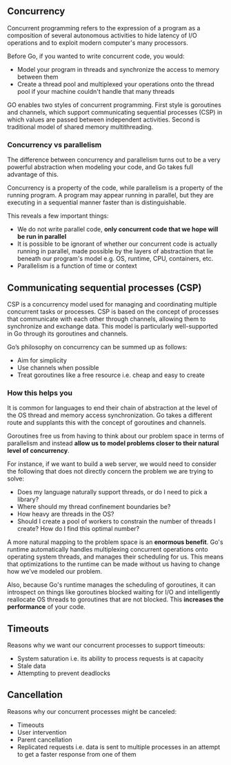 ## Concurrency

Concurrent programming refers to the expression of a program as a composition of several autonomous activities to hide latency of I/O operations and to exploit modern computer's many processors.

Before Go, if you wanted to write concurrent code, you would:

- Model your program in threads and synchronize the access to memory between them
- Create a thread pool and multiplexed your operations onto the thread pool if your machine couldn't handle that many threads

GO enables two styles of concurrent programming. First style is goroutines and channels, which support communicating sequential processes (CSP) in which values are passed between independent activities. Second is traditional model of shared memory multithreading.

### Concurrency vs parallelism

The difference between concurrency and parallelism turns out to be a very powerful abstraction when modeling your code, and Go takes full advantage of this.

Concurrency is a property of the code, while parallelism is a property of the running program. A program may appear running in parallel, but they are executing in a sequential manner faster than is distinguishable.

This reveals a few important things:

- We do not write parallel code, **only concurrent code that we hope will be run in parallel**
- It is possible to be ignorant of whether our concurrent code is actually running in parallel, made possible by the layers of abstraction that lie beneath our program's model e.g. OS, runtime, CPU, containers, etc.
- Parallelism is a function of time or context

## Communicating sequential processes (CSP)

CSP is a concurrency model used for managing and coordinating multiple concurrent tasks or processes. CSP is based on the concept of processes that communicate with each other through channels, allowing them to synchronize and exchange data. This model is particularly well-supported in Go through its goroutines and channels.

Go’s philosophy on concurrency can be summed up as follows:

- Aim for simplicity
- Use channels when possible
- Treat goroutines like a free resource i.e. cheap and easy to create

### How this helps you

It is common for languages to end their chain of abstraction at the level of the OS thread and memory access synchronization. Go takes a different route and supplants this with the concept of goroutines and channels.

Goroutines free us from having to think about our problem space in terms of parallelism and instead **allow us to model problems closer to their natural level of concurrency**.

For instance, if we want to build a web server, we would need to consider the following that does not directly concern the problem we are trying to solve:

- Does my language naturally support threads, or do I need to pick a library?
- Where should my thread confinement boundaries be?
- How heavy are threads in the OS?
- Should I create a pool of workers to constrain the number of threads I create? How do I find this optimal number?

A more natural mapping to the problem space is an **enormous benefit**. Go's runtime automatically handles multiplexing concurrent operations onto operating system threads, and manages their scheduling for us. This means that optimizations to the runtime can be made without us having to change how we’ve modeled our problem.

Also, because Go's runtime manages the scheduling of goroutines, it can introspect on things like goroutines blocked waiting for I/O and intelligently reallocate OS threads to goroutines that are not blocked. This **increases the performance** of your code.

## Timeouts

Reasons why we want our concurrent processes to support timeouts:

- System saturation i.e. its ability to process requests is at capacity
- Stale data
- Attempting to prevent deadlocks

## Cancellation

Reasons why our concurrent processes might be canceled:

- Timeouts
- User intervention
- Parent cancellation
- Replicated requests i.e. data is sent to multiple processes in an attempt to get a faster response from one of them

